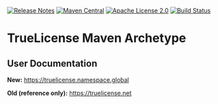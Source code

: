[![Release Notes](https://img.shields.io/github/v/release/christian-schlichtherle/truelicense-maven-archetype)](https://github.com/christian-schlichtherle/truelicense-maven-archetype/releases/latest)
[![Maven Central](https://img.shields.io/maven-central/v/global.namespace.truelicense-maven-archetype/truelicense-maven-archetype)](https://search.maven.org/search?q=g:global.namespace.truelicense-maven-archetype) 
[![Apache License 2.0](https://img.shields.io/github/license/christian-schlichtherle/truelicense-maven-archetype)](https://github.com/christian-schlichtherle/truelicense-maven-archetype/blob/master/LICENSE)
[![Build Status](https://api.travis-ci.org/christian-schlichtherle/truelicense-maven-archetype.svg)](https://travis-ci.org/christian-schlichtherle/truelicense-maven-archetype)

# TrueLicense Maven Archetype

## User Documentation

**New:** https://truelicense.namespace.global

**Old (reference only):** https://truelicense.net
